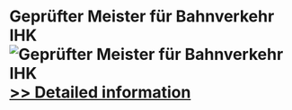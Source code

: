 # Geprüfter Meister für Bahnverkehr IHK<br />![Geprüfter Meister für Bahnverkehr IHK](https://mycommerce.akamaized.net/api/pimages/P300635410/BIG/300635410.JPG)<br />[>> Detailed information](https://secure.shareit.com/shareit/product.html?productid=300635410&affiliateid=200057808)